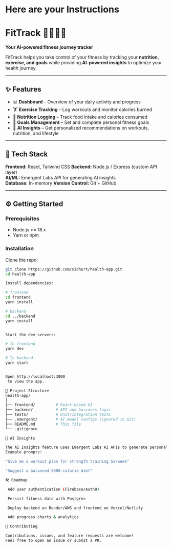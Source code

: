 # Here are your Instructions
# FitTrack 🏋️‍♂️🥗🤖
**Your AI-powered fitness journey tracker**

FitTrack helps you take control of your fitness by tracking your **nutrition, exercise, and goals** while providing **AI-powered insights** to optimize your health journey.

---

## ✨ Features
- 📊 **Dashboard** – Overview of your daily activity and progress  
- 🏋️ **Exercise Tracking** – Log workouts and monitor calories burned  
- 🥗 **Nutrition Logging** – Track food intake and calories consumed  
- 🎯 **Goals Management** – Set and complete personal fitness goals  
- 🤖 **AI Insights** – Get personalized recommendations on workouts, nutrition, and lifestyle  

---

## 🚀 Tech Stack
**Frontend:** React, Tailwind CSS
**Backend:** Node.js / Express (custom API layer)  
**AI/ML:** Emergent Labs API for generating AI insights  
**Database:** In-memory
**Version Control:** Git + GitHub  

---

## ⚙️ Getting Started

### Prerequisites
- Node.js >= 18.x
- Yarn or npm

### Installation
Clone the repo:
```bash
git clone https://github.com/sidhurt/health-app.git
cd health-app

Install dependencies:

# frontend
cd frontend
yarn install

# backend
cd ../backend
yarn install


Start the dev servers:

# In frontend
yarn dev

# In backend
yarn start


Open http://localhost:3000
 to view the app.

📂 Project Structure
health-app/
│
├── frontend/         # React-based UI
├── backend/          # API and business logic
├── tests/            # Unit/integration tests
├── .emergent/        # AI model configs (ignored in Git)
├── README.md         # This file
└── .gitignore

🔮 AI Insights

The AI Insights feature uses Emergent Labs AI APIs to generate personalized recommendations.
Example prompts:

"Give me a workout plan for strength training 5x/week"

"Suggest a balanced 2000-calorie diet"

🛠 Roadmap

 Add user authentication (Firebase/Auth0)

 Persist fitness data with Postgres

 Deploy backend on Render/AWS and frontend on Vercel/Netlify

 Add progress charts & analytics

🤝 Contributing

Contributions, issues, and feature requests are welcome!
Feel free to open an issue or submit a PR.
